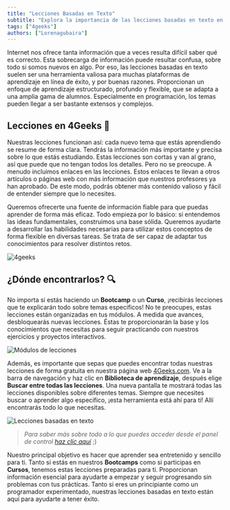 ```yaml
---
title: "Lecciones Basadas en Texto"
subtitle: "Explora la importancia de las lecciones basadas en texto en el aprendizaje en línea. Descubre cómo 4Geeks ofrece lecciones estructuradas y flexibles, proporcionando información esencial para construir una base sólida en programación."
tags: ["4geeks"]
authors: ["Lorenagubaira"]
---
```


Internet nos ofrece tanta información que a veces resulta difícil saber qué es correcto. Esta sobrecarga de información puede resultar confusa, sobre todo si somos nuevos en algo. Por eso, las lecciones basadas en texto suelen ser una herramienta valiosa para muchas plataformas de aprendizaje en línea de éxito, y por buenas razones. Proporcionan un enfoque de aprendizaje estructurado, profundo y flexible, que se adapta a una amplia gama de alumnos. Especialmente en programación, los temas pueden llegar a ser bastante extensos y complejos.

## Lecciones en 4Geeks 📖

Nuestras lecciones funcionan así: cada nuevo tema que estás aprendiendo se resume de forma clara. Tendrás la información más importante y precisa sobre lo que estás estudiando. Estas lecciones son cortas y van al grano, así que puede que no tengan todos los detalles. Pero no se preocupe. A menudo incluimos enlaces en las lecciones. Estos enlaces te llevan a otros artículos o páginas web con más información que nuestros profesores ya han aprobado. De este modo, podrás obtener más contenido valioso y fácil de entender siempre que lo necesites.

Queremos ofrecerte una fuente de información fiable para que puedas aprender de forma más eficaz. Todo empieza por lo básico: si entendemos las ideas fundamentales, construimos una base sólida. Queremos ayudarte a desarrollar las habilidades necesarias para utilizar estos conceptos de forma flexible en diversas tareas. Se trata de ser capaz de adaptar tus conocimientos para resolver distintos retos.

![4geeks](https://breathecode.herokuapp.com/v1/media/file/online-lessons-png?raw=true)

## ¿Dónde encontrarlos? 🔍

No importa si estás haciendo un **Bootcamp** o un **Curso**, ¡recibirás lecciones que te explicarán todo sobre temas específicos! No te preocupes, estas lecciones están organizadas en tus módulos. A medida que avances, desbloquearás nuevas lecciones. Éstas te proporcionarán la base y los conocimientos que necesitas para seguir practicando con nuestros ejercicios y proyectos interactivos.                   

![Módulos de lecciones](https://breathecode.herokuapp.com/v1/media/file/lesson-modules-png?raw=true)

Además, es importante que sepas que puedes encontrar todas nuestras lecciones de forma gratuita en nuestra página web [4Geeks.com](https://4geeks.com/es/lessons). Ve a la barra de navegación y haz clic en **Biblioteca de aprendizaje**, después elige **Buscar entre todas las lecciones**. Una nueva pantalla te mostrará todas las lecciones disponibles sobre diferentes temas. Siempre que necesites buscar o aprender algo específico, ¡esta herramienta está ahí para ti! Allí encontrarás todo lo que necesitas.

![Lecciones basadas en texto](https://breathecode.herokuapp.com/v1/media/file/buscar-lecciones-png?raw=true)

> *Para saber más sobre todo a lo que puedes acceder desde el panel de control [haz clic aquí](https://4geeks.com/es/docs/knowledge-base-4geeks/manejo-de-cuentas)* ;)

Nuestro principal objetivo es hacer que aprender sea entretenido y sencillo para ti. Tanto si estás en nuestros **Bootcamps** como si participas en **Cursos**, tenemos estas lecciones preparadas para ti. Proporcionan información esencial para ayudarte a empezar y seguir progresando sin problemas con tus prácticas. Tanto si eres un principiante como un programador experimentado, nuestras lecciones basadas en texto están aquí para ayudarte a tener éxito.
